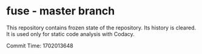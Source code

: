 # fuse - master branch

This repository contains frozen state of the repository.
Its history is cleared. It is used only for static code
analysis with Codacy.

Commit Time: 1702013648